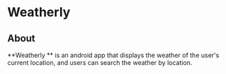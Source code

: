 # Weatherly  #

## About ##

**Weatherly ** is an android app that displays the weather of the user's current location, and users can search the weather by location.
